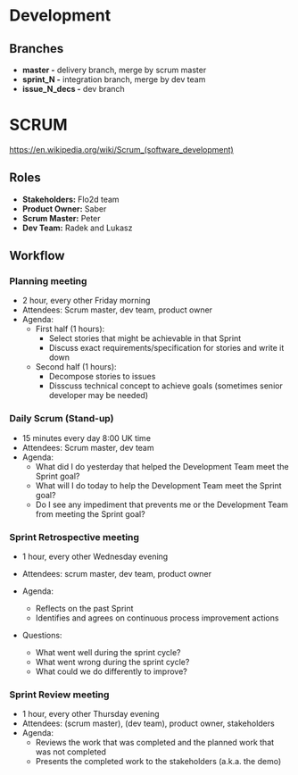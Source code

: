 # Development

## Branches 

- **master -** delivery branch, merge by scrum master 
- **sprint_N -** integration branch, merge by dev team 
- **issue_N_decs -** dev branch

# SCRUM

https://en.wikipedia.org/wiki/Scrum_(software_development)

## Roles 

- **Stakeholders:** Flo2d team
- **Product Owner:** Saber 
- **Scrum Master:** Peter
- **Dev Team:** Radek and Lukasz

## Workflow

### Planning meeting 
* 2 hour, every other Friday morning
* Attendees: Scrum master, dev team, product owner
* Agenda: 
   - First half (1 hours):
      - Select stories that might be achievable in that Sprint 
      - Discuss exact requirements/specification for stories and write it down
   - Second half (1 hours):
      - Decompose stories to issues 
      - Disscuss technical concept to achieve goals (sometimes senior developer may be needed)

### Daily Scrum (Stand-up)
* 15 minutes every day 8:00 UK time
* Attendees: Scrum master, dev team
* Agenda:
    - What did I do yesterday that helped the Development Team meet the Sprint goal?
    - What will I do today to help the Development Team meet the Sprint goal?
    - Do I see any impediment that prevents me or the Development Team from meeting the Sprint goal?

### Sprint Retrospective meeting
* 1 hour, every other Wednesday evening
* Attendees: scrum master, dev team, product owner
* Agenda:
  - Reflects on the past Sprint
  - Identifies and agrees on continuous process improvement actions
  
* Questions:
  - What went well during the sprint cycle?
  - What went wrong during the sprint cycle?
  - What could we do differently to improve?

### Sprint Review meeting
* 1 hour, every other Thursday evening
* Attendees: (scrum master), (dev team), product owner, stakeholders 
* Agenda:
  - Reviews the work that was completed and the planned work that was not completed
  - Presents the completed work to the stakeholders (a.k.a. the demo)
